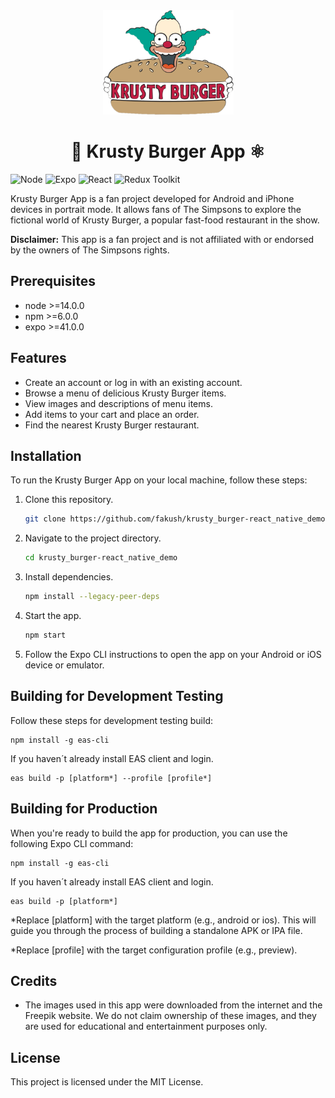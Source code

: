 <div align="center">
<img src="./src/Assets/Icons/krusty-burger-logo-1_500.png" height="167" width="209">
</div>

<h1 align="center">📱 Krusty Burger App ⚛️</h1>

![Node](https://img.shields.io/badge/Node-16-green)
![Expo](https://img.shields.io/badge/Expo-48-blue)
![React](https://img.shields.io/badge/React-18-blueviolet)
![Redux Toolkit](https://img.shields.io/badge/Redux%20Toolkit-1.6.0-red)

Krusty Burger App is a fan project developed for Android and iPhone devices in portrait mode. It allows fans of The Simpsons to explore the fictional world of Krusty Burger, a popular fast-food restaurant in the show.

**Disclaimer:** This app is a fan project and is not affiliated with or endorsed by the owners of The Simpsons rights.

## Prerequisites

- node >=14.0.0
- npm >=6.0.0
- expo >=41.0.0

## Features

- Create an account or log in with an existing account.
- Browse a menu of delicious Krusty Burger items.
- View images and descriptions of menu items.
- Add items to your cart and place an order.
- Find the nearest Krusty Burger restaurant.

## Installation

To run the Krusty Burger App on your local machine, follow these steps:

1. Clone this repository.
   ```bash
   git clone https://github.com/fakush/krusty_burger-react_native_demo.git
   ```

2. Navigate to the project directory.
   ```bash
   cd krusty_burger-react_native_demo
   ```

3. Install dependencies.
   ```bash
   npm install --legacy-peer-deps
   ```

4. Start the app.
   ```bash
   npm start
   ```

5. Follow the Expo CLI instructions to open the app on your Android or iOS device or emulator.

## Building for Development Testing
Follow these steps for development testing build:

```shell
npm install -g eas-cli
```

If you haven´t already install EAS client and login.

```shell
eas build -p [platform*] --profile [profile*]
```

## Building for Production
When you're ready to build the app for production, you can use the following Expo CLI command:

```shell
npm install -g eas-cli
```

If you haven´t already install EAS client and login.

```shell
eas build -p [platform*]
```

*Replace [platform] with the target platform (e.g., android or ios). This will guide you through the process of building a standalone APK or IPA file.

*Replace [profile] with the target configuration profile (e.g., preview).

## Credits

- The images used in this app were downloaded from the internet and the Freepik website. We do not claim ownership of these images, and they are used for educational and entertainment purposes only.

## License

This project is licensed under the MIT License.